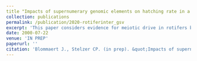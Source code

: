 ```yaml
---
title "Impacts of supernumerary genomic elements on hatching rate in a rotifer and implications for meiotic drive"
collection: publications
permalink: /publication/2020-rotiferinter_gsv
excerpt: 'This paper considers evidence for meiotic drive in rotifers by estimating proportions of genome sizes in haploid male rotifers and their eggs, compared to expected GS proportions in the absence of drive..'
date: 2000-07-22
venue: 'IN PREP'
paperurl: ''
citation: 'Blommaert J., Stelzer CP. (in prep). &quot;Impacts of supernumerary genomic elements on hatching rate in a rotifer and implications for meiotic drive .&quot; <i></i>'
---
```

